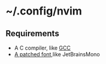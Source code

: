 # ~/.config/nvim

## Requirements
- A C compiler, like [GCC](https://gcc.gnu.org/)
- [A patched font](https://nerdfonts.com/),like JetBrainsMono
